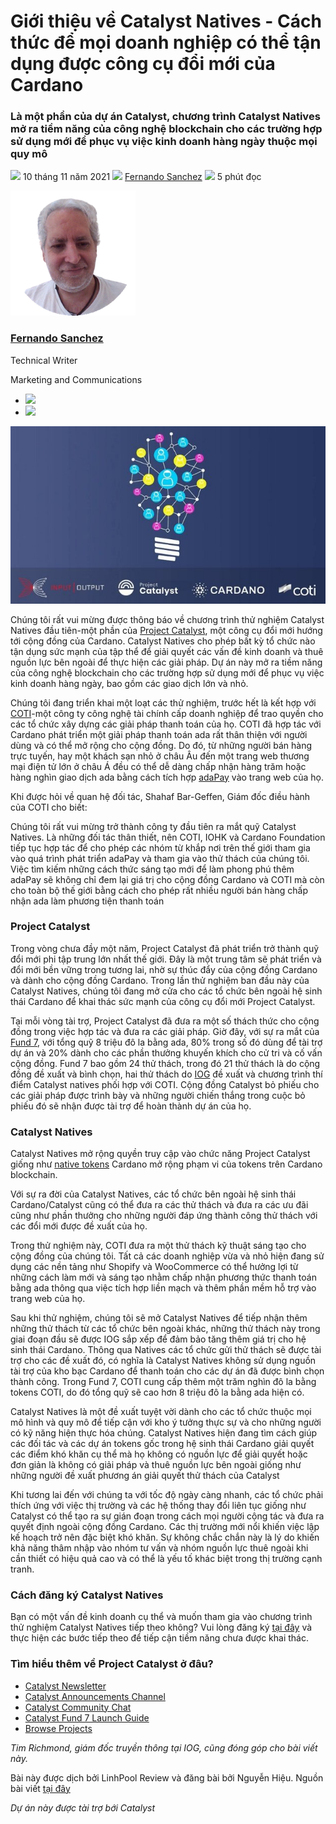 # Giới thiệu về Catalyst Natives - Cách thức để mọi doanh nghiệp có thể tận dụng được công cụ đổi mới của Cardano

### **Là một phần của dự án Catalyst, chương trình Catalyst Natives mở ra tiềm năng của công nghệ blockchain cho các trường hợp sử dụng mới để phục vụ việc kinh doanh hàng ngày thuộc mọi quy mô**

![](img/2021-11-10-introducing-catalyst-natives-how-any-business-can-leverage-the-cardano-innovation-engine.002.png) 10 tháng 11 năm 2021 ![](img/2021-11-10-introducing-catalyst-natives-how-any-business-can-leverage-the-cardano-innovation-engine.002.png) [Fernando Sanchez](tmp//en/blog/authors/fernando-sanchez/page-1/) ![](img/2021-11-10-introducing-catalyst-natives-how-any-business-can-leverage-the-cardano-innovation-engine.003.png) 5 phút đọc

![Fernando Sanchez](img/2021-11-10-introducing-catalyst-natives-how-any-business-can-leverage-the-cardano-innovation-engine.004.png)[](tmp//en/blog/authors/fernando-sanchez/page-1/)

### [**Fernando Sanchez**](tmp//en/blog/authors/fernando-sanchez/page-1/)

Technical Writer

Marketing and Communications

- ![](img/2021-11-10-introducing-catalyst-natives-how-any-business-can-leverage-the-cardano-innovation-engine.005.png)[](mailto:fernando.sanchez@iohk.io "Email")
- ![](img/2021-11-10-introducing-catalyst-natives-how-any-business-can-leverage-the-cardano-innovation-engine.006.png)[](https://www.linkedin.com/in/linkedinsanchezf/ "LinkedIn")

![Giới thiệu về Catalyst Natives - Làm thế nào để mọi doanh nghiệp có thể tận dụng được công cụ đổi mới của Cardano](img/2021-11-10-introducing-catalyst-natives-how-any-business-can-leverage-the-cardano-innovation-engine.007.jpeg)

Chúng tôi rất vui mừng được thông báo về chương trình thử nghiệm Catalyst Natives đầu tiên-một phần của [Project Catalyst](https://iohk.io/en/blog/posts/2021/02/12/our-million-dollar-baby-project-catalyst/), một công cụ đổi mới hướng tới cộng đồng của Cardano. Catalyst Natives cho phép bất kỳ tổ chức nào tận dụng sức mạnh của tập thể để giải quyết các vấn đề kinh doanh và thuê nguồn lực bên ngoài để thực hiện các giải pháp. Dự án này mở ra tiềm năng của công nghệ blockchain cho các trường hợp sử dụng mới để phục vụ việc kinh doanh hàng ngày, bao gồm các giao dịch lớn và nhỏ.

Chúng tôi đang triển khai một loạt các thử nghiệm, trước hết là kết hợp với [COTI](https://coti.io/)-một công ty công nghệ tài chính cấp doanh nghiệp để trao quyền cho các tổ chức xây dựng các giải pháp thanh toán của họ. COTI đã hợp tác với Cardano phát triển một giải pháp thanh toán ada rất thân thiện với người dùng và có thể mở rộng cho cộng đồng. Do đó, từ những người bán hàng trực tuyến, hay một khách sạn nhỏ ở châu Âu đến một trang web thương mại điện tử lớn ở châu Á đều có thể dễ dàng chấp nhận hàng trăm hoặc hàng nghìn giao dịch ada bằng cách tích hợp [adaPay](https://adapay.finance/) vào trang web của họ.

Khi được hỏi về quan hệ đối tác, Shahaf Bar-Geffen, Giám đốc điều hành của COTI cho biết:

Chúng tôi rất vui mừng trở thành công ty đầu tiên ra mắt quỹ Catalyst Natives. Là những đối tác thân thiết, nên COTI, IOHK và Cardano Foundation tiếp tục hợp tác để cho phép các nhóm từ khắp nơi trên thế giới tham gia vào quá trình phát triển adaPay và tham gia vào thử thách của chúng tôi. Việc tìm kiếm những cách thức sáng tạo mới để làm phong phú thêm adaPay sẽ không chỉ đem lại giá trị cho cộng đồng Cardano và COTI mà còn cho toàn bộ thế giới bằng cách cho phép rất nhiều người bán hàng chấp nhận ada làm phương tiện thanh toán

### **Project Catalyst**

Trong vòng chưa đầy một năm, Project Catalyst đã phát triển trở thành quỹ đổi mới phi tập trung lớn nhất thế giới. Đây là một trung tâm sẽ phát triển và đổi mới bền vững trong tương lai, nhờ sự thúc đẩy của cộng đồng Cardano và dành cho cộng đồng Cardano. Trong lần thử nghiệm ban đầu này của Catalyst Natives, chúng tôi đang mở cửa cho các tổ chức bên ngoài hệ sinh thái Cardano để khai thác sức mạnh của công cụ đổi mới Project Catalyst.

Tại mỗi vòng tài trợ, Project Catalyst đã đưa ra một số thách thức cho cộng đồng trong việc hợp tác và đưa ra các giải pháp. Giờ đây, với sự ra mắt của [Fund 7](https://bit.ly/3qzYYP8), với tổng quỹ 8 triệu đô la bằng ada, 80% trong số đó dùng để tài trợ dự án và 20% dành cho các phần thưởng khuyến khích cho cử tri và cố vấn cộng đồng. Fund 7 bao gồm 24 thử thách, trong đó 21 thử thách là do cộng đồng đề xuất và bình chọn, hai thử thách do [IOG](https://iohk.io/) đề xuất và chương trình thí điểm Catalyst natives phối hợp với COTI. Cộng đồng Catalyst bỏ phiếu cho các giải pháp được trình bày và những người chiến thắng trong cuộc bỏ phiếu đó sẽ nhận được tài trợ để hoàn thành dự án của họ.

### **Catalyst Natives**

Catalyst Natives mở rộng quyền truy cập vào chức năng Project Catalyst giống như [native tokens](https://docs.cardano.org/native-tokens/learn) Cardano mở rộng phạm vi của tokens trên Cardano blockchain.

Với sự ra đời của Catalyst Natives, các tổ chức bên ngoài hệ sinh thái Cardano/Catalyst cũng có thể đưa ra các thử thách và đưa ra các ưu đãi cũng như phần thưởng cho những người đáp ứng thành công thử thách với các đổi mới được đề xuất của họ.

Trong thử nghiệm này, COTI đưa ra một thử thách kỹ thuật sáng tạo cho cộng đồng của chúng tôi. Tất cả các doanh nghiệp vừa và nhỏ hiện đang sử dụng các nền tảng như Shopify và WooCommerce có thể hưởng lợi từ những cách làm mới và sáng tạo nhằm chấp nhận phương thức thanh toán bằng ada thông qua việc tích hợp liền mạch và thêm phần mềm hỗ trợ vào trang web của họ.

Sau khi thử nghiệm, chúng tôi sẽ mở Catalyst Natives để tiếp nhận thêm những thử thách từ các tổ chức bên ngoài khác, những thử thách này trong giai đoạn đầu sẽ được IOG sắp xếp để đảm bảo tăng thêm giá trị cho hệ sinh thái Cardano. Thông qua Natives các tổ chức gửi thử thách sẽ được tài trợ cho các đề xuất đó, có nghĩa là Catalyst Natives không sử dụng nguồn tài trợ của kho bạc Cardano để thanh toán cho các dự án đã được bình chọn thành công. Trong Fund 7, COTI cung cấp thêm một trăm nghìn đô la bằng tokens COTI, do đó tổng quỹ sẽ cao hơn 8 triệu đô la bằng ada hiện có.

Catalyst Natives là một đề xuất tuyệt vời dành cho các tổ chức thuộc mọi mô hình và quy mô để tiếp cận với kho ý tưởng thực sự và cho những người có kỹ năng hiện thực hóa chúng. Catalyst Natives hiện đang tìm cách giúp các đối tác và các dự án tokens gốc trong hệ sinh thái Cardano giải quyết các điểm khó khăn cụ thể mà họ không có nguồn lực để giải quyết hoặc đơn giản là không có giải pháp và thuê nguồn lực bên ngoài giống như những người đề xuất phương án giải quyết thử thách của Catalyst

Khi tương lai đến với chúng ta với tốc độ ngày càng nhanh, các tổ chức phải thích ứng với việc thị trường và các hệ thống thay đổi liên tục giống như Catalyst có thể tạo ra sự gián đoạn trong cách mọi người cộng tác và đưa ra quyết định ngoài cộng đồng Cardano. Các thị trường mới nổi khiến việc lập kế hoạch trở nên đặc biệt khó khăn. Sự không chắc chắn này là lý do khiến khả năng thâm nhập vào nhóm tư vấn và nhóm nguồn lực thuê ngoài khi cần thiết có hiệu quả cao và có thể là yếu tố khác biệt trong thị trường cạnh tranh.

### **Cách đăng ký Catalyst Natives**

Bạn có một vấn đề kinh doanh cụ thể và muốn tham gia vào chương trình thử nghiệm Catalyst Natives tiếp theo không? Vui lòng đăng ký [tại đây](https://forms.gle/BA8LmtrAWWmHHcY59) và thực hiện các bước tiếp theo để tiếp cận tiềm năng chưa được khai thác.

### **Tìm hiểu thêm về Project Catalyst ở đâu?**

- [Catalyst Newsletter](https://bit.ly/3dSZJvx)
- [Catalyst Announcements Channel](https://t.me/cardanocatalyst)
- [Catalyst Community Chat](https://t.me/ProjectCatalystChat)
- [Catalyst Fund 7 Launch Guide](https://bit.ly/3qzYYP8)
- [Browse Projects](https://cardano.ideascale.com)

*Tim Richmond, giám đốc truyền thông tại IOG, cũng đóng góp cho bài viết này.* 

Bài này được dịch bởi LinhPool Review và đăng bài bởi Nguyễn Hiệu. Nguồn bài viết [tại đây](https://iohk.io/en/blog/posts/2021/11/10/introducing-catalyst-natives-how-any-business-can-leverage-the-cardano-innovation-engine)

*Dự án này được tài trợ bới Catalyst*
